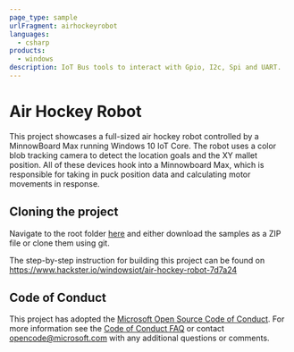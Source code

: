```yaml
---
page_type: sample
urlFragment: airhockeyrobot
languages:
  - csharp
products:
  - windows
description: IoT Bus tools to interact with Gpio, I2c, Spi and UART.
---
```


# Air Hockey Robot

This project showcases a full-sized air hockey robot controlled by a MinnowBoard Max running Windows 10 IoT Core. The robot uses a color blob tracking camera to detect the location goals and the XY mallet position. All of these devices hook into a Minnowboard Max, which is responsible for taking in puck position data and calculating motor movements in response.

## Cloning the project

Navigate to the root folder [here](https://github.com/Microsoft/Windows-iotcore-samples) and either download the samples as a ZIP file or clone them using git.

The step-by-step instruction for building this project can be found on https://www.hackster.io/windowsiot/air-hockey-robot-7d7a24

## Code of Conduct

This project has adopted the [Microsoft Open Source Code of Conduct](https://opensource.microsoft.com/codeofconduct/). For more information see the [Code of Conduct FAQ](https://opensource.microsoft.com/codeofconduct/faq/) or contact [opencode@microsoft.com](mailto:opencode@microsoft.com) with any additional questions or comments.